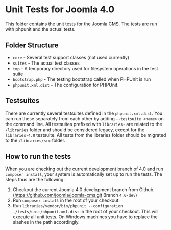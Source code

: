 # Unit Tests for Joomla 4.0

This folder contains the unit tests for the Joomla CMS. The tests are run with phpunit and the actual tests.

## Folder Structure

* `core` - Several test support classes (not used currently)
* `suites` - The actual test classes
* `tmp` - A temporary directory used for filesystem operations in the test suite
* `bootstrap.php` - The testing bootstrap called when PHPUnit is run
* `phpunit.xml.dist` - The configuration for PHPUnit.

## Testsuites

There are currently several testsuites defined in the `phpunit.xml.dist`. You can run these separately from each other by adding `--testsuite <name>` on the command line. All testsuites prefixed with `libraries-` are related to the `/libraries` folder and should be considered legacy, except for the `libraries-4.0` testsuite. All tests from the libraries folder should be migrated to the `/libraries/src` folder.

## How to run the tests
When you are checking out the current development branch of 4.0 and run `composer install`, your system is automatically set up to run the tests. The steps thus are the following:

1. Checkout the current Joomla 4.0 development branch from Github. (https://github.com/joomla/joomla-cms.git Branch `4.0-dev`)
2. Run `composer install` in the root of your checkout.
3. Run `libraries/vendor/bin/phpunit --configuration ./tests/unit/phpunit.xml.dist` in the root of your checkout. This will execute all unit tests. On Windows machines you have to replace the slashes in the path accordingly.